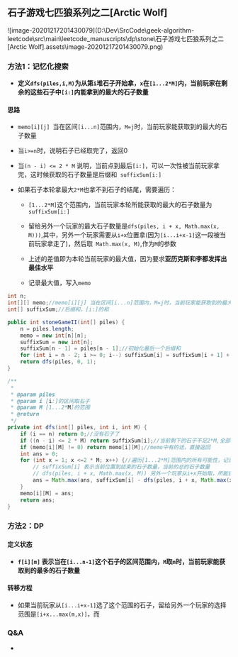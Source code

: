 ## 石子游戏七匹狼系列之二[Arctic Wolf]



![image-20201217201430079](D:\Dev\SrcCode\geek-algorithm-leetcode\src\main\leetcode_manuscripts\dp\stone\石子游戏七匹狼系列之二[Arctic Wolf].assets\image-20201217201430079.png)



### 方法1：记忆化搜索

- **定义`dfs(piles,i,M)`为从第`i`堆石子开始拿，`x`在`[1...2*M]`内，当前玩家在剩余的这些石子中`[i:]`内能拿到的最大的石子数量**

#### 思路

- `memo[i][j] `当在区间`[i...n]`范围内，`M=j`时，当前玩家能获取到的最大的石子数量

- 当`i>=n`时，说明石子已经取完了，返回0

- 当`(n - i) <= 2 * M` 说明，当前点到最后`[i:]`，可以一次性被当前玩家拿完，这时候获取的石子数量是后缀和` suffixSum[i:]`

- 如果石子本轮拿最大`2*M`也拿不到石子的结尾，需要遍历：

  - `[1...2*M]`这个范围内，当前玩家本轮所能获取的最大的石子数量为`suffixSum[i:]`
  - 留给另外一个玩家的最大石子数量是`dfs(piles, i + x, Math.max(x, M)))`,其中，另外一个玩家需要从`i+x`位置拿(因为`[i...i+x-1]`这一段被当前玩家拿走了)，然后取` Math.max(x, M)`,作为`M`的参数
  - 上述的差值即为本轮当前玩家的最大值，因为要求**亚历克斯和李都发挥出最佳水平**

  - 记录最大值，写入`memo`

```java
int n;
int[][] memo;//memo[i][j] 当在区间[i...n]范围内，M=j时，当前玩家能获取到的最大的石子数量
int[] suffixSum;//后缀和，[i:]的和

public int stoneGameII(int[] piles) {
    n = piles.length;
    memo = new int[n][n];
    suffixSum = new int[n];
    suffixSum[n - 1] = piles[n - 1];//初始化最后一个后缀和
    for (int i = n - 2; i >= 0; i--) suffixSum[i] = suffixSum[i + 1] + piles[i];
    return dfs(piles, 0, 1);
}

/**
 *
 * @param piles
 * @param i [i:]的区间取石子
 * @param M [1...2*M]的范围
 * @return
 */
private int dfs(int[] piles, int i, int M) {
    if (i == n) return 0;//没有石子了
    if ((n - i) <= 2 * M) return suffixSum[i];//当前剩下的石子不足2*M,全部取走
    if (memo[i][M] != 0) return memo[i][M];//memo中有的话，直接返回
    int ans = 0;
    for (int x = 1; x <=2 * M; x++) {//遍历[1...2*M]范围内的所有可能性，记录获取的最大的石子数量
        // suffixSum[i] 表示当前位置到结束的石子数量，当前的总的石子数量
        // dfs(piles, i + x, Math.max(x, M)) 另外一个玩家从i+x开始取，所能获取的最大石子数量
        ans = Math.max(ans, suffixSum[i] - dfs(piles, i + x, Math.max(x, M)));
    }
    memo[i][M] = ans;
    return ans;
}
```

### 方法2：DP

#### 定义状态

- **`f[i][m]` 表示当在`[i...n-1]`这个石子的区间范围内，`M`取`m`时，当前玩家能获取到的最多的石子数量**

#### 转移方程

- 如果当前玩家从`[i...i+x-1]`选了这个范围的石子，留给另外一个玩家的选择范围是`[i+x...max(m,x)]`，而











### Q&A

- 





